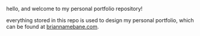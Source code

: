 hello, and welcome to my personal portfolio repository!

everything stored in this repo is used to design my personal portfolio, which can be found at [briannamebane.com](url).
